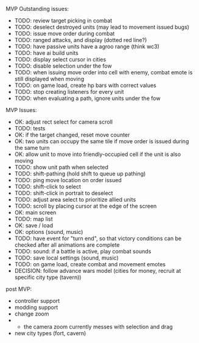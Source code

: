
MVP Outstanding issues:
- TODO: review target picking in combat
- TODO: deselect destroyed units (may lead to movement issued bugs)
- TODO: issue move order during combat
- TODO: ranged attacks, and display (dotted red line?)
- TODO: have passive units have a agroo range (think wc3)
- TODO: have ai build units
- TODO: display select cursor in cities
- TODO: disable selection under the fow
- TODO: when issuing move order into cell with enemy, combat emote is still displayed when moving
- TODO: on game load, create hp bars with correct values
- TODO: stop creating listeners for every unit
- TODO: when evaluating a path, ignore units under the fow

MVP Issues: 

- OK: adjust rect select for camera scroll
- TODO: tests
- OK: if the target changed, reset move counter
- OK: two units can occupy the same tile if move order is issued during the same turn
- OK: allow unit to move into friendly-occupied cell if the unit is also moving
- TODO: show unit path when selected
- TODO: shift-pathing (hold shift to queue up pathing)  
- TODO: ping move location on order issued
- TODO: shift-click to select
- TODO: shift-click in portrait to deselect
- TODO: adjust area select to prioritize allied units
- TODO: scroll by placing cursor at the edge of the screen
- OK: main screen
- TODO: map list
- OK: save / load
- OK: options (sound, music)
- TODO: have event for "turn end", so that victory conditions can be checked after all animations are complete
- TODO: sound: if a battle is active, play combat sounds
- TODO: save local settings (sound, music)
- TODO: on game load, create combat and movement emotes
- DECISION: follow advance wars model (cities for money, recruit at specific city type (tavern))

post MVP:
- controller support
- modding support
- change zoom
- - the camera zoom currently messes with selection and drag
- new city types (fort, cavern)
